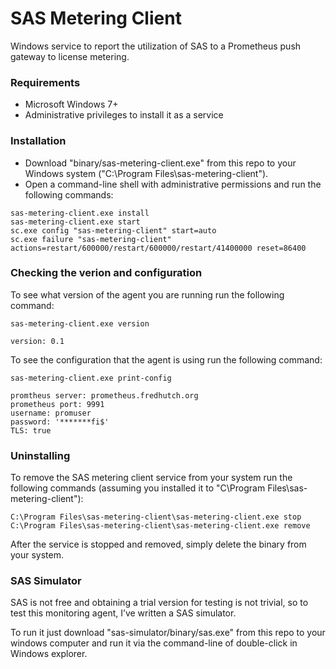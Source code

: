 # SAS Metering Client

Windows service to report the utilization of SAS to a Prometheus push gateway to license metering.

### Requirements

- Microsoft Windows 7+
- Administrative privileges to install it as a service

### Installation

- Download "binary/sas-metering-client.exe" from this repo to your Windows system ("C:\Program Files\sas-metering-client\").
- Open a command-line shell with administrative permissions and run the following commands:


```
sas-metering-client.exe install
sas-metering-client.exe start
sc.exe config "sas-metering-client" start=auto
sc.exe failure "sas-metering-client"  actions=restart/600000/restart/600000/restart/41400000 reset=86400
```

### Checking the verion and configuration

To see what version of the agent you are running run the following command:

```
sas-metering-client.exe version

version: 0.1
```

To see the configuration that the agent is using run the following command:

```
sas-metering-client.exe print-config

promtheus server: prometheus.fredhutch.org
prometheus port: 9991
username: promuser
password: '*******fi$'
TLS: true
```

### Uninstalling

To remove the SAS metering client service from your system run the following commands (assuming you installed it to "C\Program Files\sas-metering-client"):

```
C:\Program Files\sas-metering-client\sas-metering-client.exe stop
C:\Program Files\sas-metering-client\sas-metering-client.exe remove
```

After the service is stopped and removed, simply delete the binary from your system.


### SAS Simulator

SAS is not free and obtaining a trial version for testing is not trivial, so to test this monitoring agent, I’ve written a SAS simulator. 

To run it just download "sas-simulator/binary/sas.exe" from this repo to your windows computer and run it via the command-line of double-click in Windows explorer.
